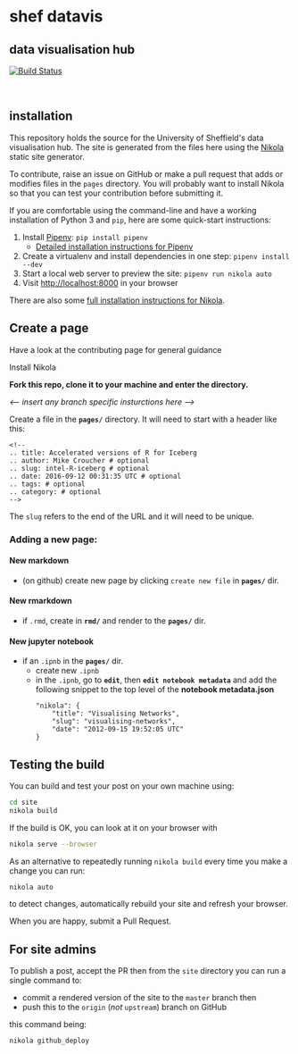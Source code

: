 # shef datavis
## data visualisation hub

[![Build Status](https://travis-ci.org/researchdata-sheffield/dataviz-hub.svg?branch=develop)](https://travis-ci.org/researchdata-sheffield/dataviz-hub)

<br>

## installation

This repository holds the source for the University of Sheffield's data visualisation hub. The site is generated from the files here using the [Nikola](http://getnikola.com) static site generator.

To contribute, raise an issue on GitHub or make a pull request that adds or modifies files in the `pages` directory. You will probably want to install Nikola so that you can test your contribution before submitting it.

If you are comfortable using the command-line and have a working installation of Python 3 and `pip`, here are some quick-start instructions:

1. Install [Pipenv][]: `pip install pipenv`
    - [Detailed installation instructions for Pipenv][Pipenv install]
2. Create a virtualenv and install dependencies in one step: `pipenv install --dev`
3. Start a local web server to preview the site: `pipenv run nikola auto`
4. Visit <http://localhost:8000> in your browser

There are also some [full installation instructions for Nikola][Nikola install].

[Pipenv]: https://docs.pipenv.org/
[Pipenv install]: https://docs.pipenv.org/#install-pipenv-today
[Nikola install]: https://getnikola.com/getting-started.html


## Create a page

Have a look at the contributing page for general guidance

Install Nikola

**Fork this repo, clone it to your machine and enter the directory.**

*<-- insert any branch specific insturctions here -->*

Create a file in the **`pages/`** directory. It will need to start with a header like this: 

```
<!--
.. title: Accelerated versions of R for Iceberg
.. author: Mike Croucher # optional
.. slug: intel-R-iceberg # optional
.. date: 2016-09-12 00:31:35 UTC # optional
.. tags: # optional
.. category: # optional
-->
```

The `slug` refers to the end of the URL and it will need to be unique.


### Adding a new page:
#### New markdown
- (on github) create new page by clicking `create new file` in **`pages/`** dir.
#### New rmarkdown
- if `.rmd`, create in **`rmd/`** and render to the  **`pages/`** dir.
#### New jupyter notebook
- if an `.ipnb` in the  **`pages/`** dir.
  - create new `.ipnb`
  - in the `.ipnb`, go to **`edit`**,  then **`edit notebook metadata`** and add the following snippet to the top level of the **notebook metadata.json**
    ```
    "nikola": {
        "title": "Visualising Networks",
        "slug": "visualising-networks",
        "date": "2012-09-15 19:52:05 UTC"
    }
    ```
## Testing the build

You can build and test your post on your own machine using:

```bash
cd site
nikola build
```

If the build is OK, you can look at it on your browser with 

```bash
nikola serve --browser
```

As an alternative to repeatedly running `nikola build` every time you make a change you can run:

```bash
nikola auto
```

to detect changes, automatically rebuild your site and refresh your browser.

When you are happy, submit a Pull Request.

## For site admins

To publish a post, accept the PR then from the `site` directory you can run a single command to:

* commit a rendered version of the site to the `master` branch then 
* push this to the `origin` (_not_ `upstream`) branch on GitHub

this command being:

```bash
nikola github_deploy
```


